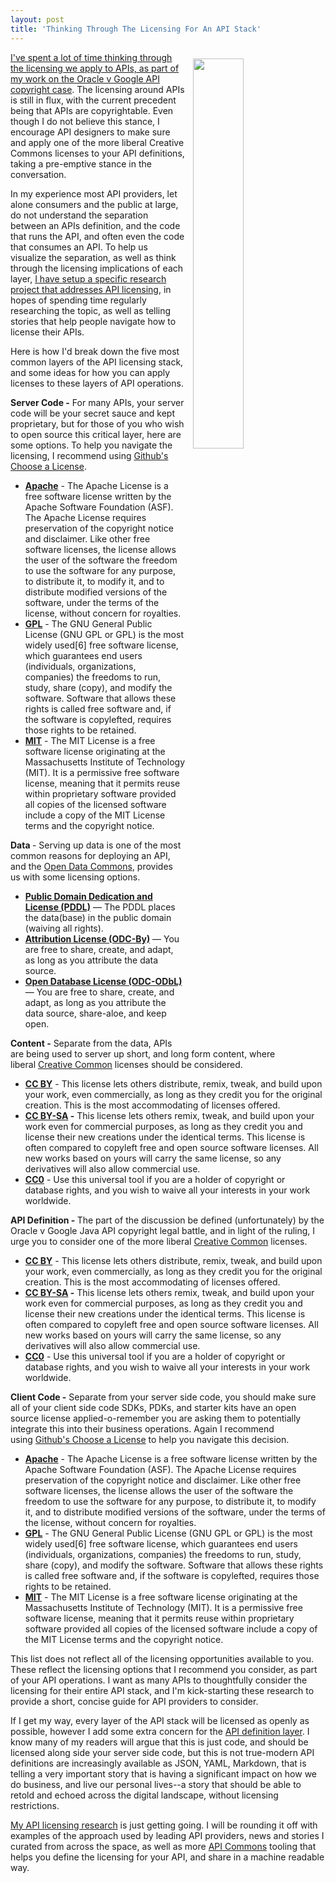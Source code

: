 ```yaml
---
layout: post
title: 'Thinking Through The Licensing For An API Stack'
---
```

<p><img style="padding: 10px;" src="http://kinlane-productions.s3.amazonaws.com/api-evangelist-site/blog/bw-licensing-stack.png" alt="" width="40%" align="right" /></p>
<p><a href="http://apievangelist.com/2015/08/22/what-we-can-do-to-make-a-difference-in-the-wake-of-oracle-v-google-api-copyright-case/">I've spent a lot of time thinking through the licensing we apply to APIs, as part of my work on the Oracle v Google API copyright case</a>. The licensing around APIs is still in flux, with the current precedent being that APIs are copyrightable. Even though I do not believe this stance, I encourage API designers to make sure and apply one of the more liberal Creative Commons licenses to your API definitions, taking a pre-emptive stance in the conversation.</p>
<p>In my experience most API providers, let alone consumers and the public at large, do not understand the separation between an APIs definition, and the code that runs the API, and often even the code that consumes an API. To help us visualize the separation, as well as think through the licensing implications of each layer, <a href="http://licensing.apievangelist.com/">I have setup a specific research project that addresses API licensing</a>, in hopes of spending time regularly researching the topic, as well as telling stories that help people navigate how to license their APIs.</p>
<p>Here is how I'd break down the five most common layers of the API licensing stack, and some ideas for how you can apply licenses to these layers of API operations.</p>
<p><strong>Server Code -</strong>&nbsp;For many APIs, your server code will be your secret sauce and kept proprietary, but for those of you who wish to open source this critical layer, here are some options. To help you navigate the licensing, I recommend using&nbsp;<a href="http://choosealicense.com/">Github's Choose a License</a>.</p>
<ul>
<li><strong><a href="http://www.apache.org/licenses/LICENSE-2.0">Apache</a></strong>&nbsp;- The Apache License is a free software license written by the Apache Software Foundation (ASF). The Apache License requires preservation of the copyright notice and disclaimer. Like other free software licenses, the license allows the user of the software the freedom to use the software for any purpose, to distribute it, to modify it, and to distribute modified versions of the software, under the terms of the license, without concern for royalties.</li>
<li><strong><a href="http://www.gnu.org/licenses/gpl-3.0.en.html">GPL</a></strong>&nbsp;- The GNU General Public License (GNU GPL or GPL) is the most widely used[6] free software license, which guarantees end users (individuals, organizations, companies) the freedoms to run, study, share (copy), and modify the software. Software that allows these rights is called free software and, if the software is copylefted, requires those rights to be retained.</li>
<li><strong><a href="https://opensource.org/licenses/MIT">MIT</a></strong>&nbsp;- The MIT License is a free software license originating at the Massachusetts Institute of Technology (MIT). It is a permissive free software license, meaning that it permits reuse within proprietary software provided all copies of the licensed software include a copy of the MIT License terms and the copyright notice.</li>
</ul>
<p><strong>Data&nbsp;</strong>- Serving up data is one of the most common reasons for deploying an API, and the&nbsp;<a href="http://opendatacommons.org/">Open Data Commons</a>, provides us with some licensing options.</p>
<ul>
<li><strong><a href="http://opendatacommons.org/licenses/pddl/">Public Domain Dedication and License (PDDL)</a></strong> &mdash; The PDDL places the data(base) in the public domain (waiving all rights).</li>
<li><strong><a href="http://opendatacommons.org/licenses/by/">Attribution License (ODC-By)</a></strong> &mdash; You are free to share, create, and adapt, as long as you attribute the data source.</li>
<li><strong><a href="http://opendatacommons.org/licenses/odbl/">Open Database License (ODC-ODbL)</a></strong> &mdash; You are free to share, create, and adapt, as long as you attribute the data source, share-aloe, and keep open.</li>
</ul>
<p><strong>Content -</strong>&nbsp;Separate from the data, APIs are being used to server up short, and long form content, where liberal&nbsp;<a href="http://creativecommons.org/">Creative Common</a>&nbsp;licenses should be considered.</p>
<ul>
<li><strong><a href="http://creativecommons.org/licenses/by/4.0/">CC BY</a></strong>&nbsp;- This license lets others distribute, remix, tweak, and build upon your work, even commercially, as long as they credit you for the original creation. This is the most accommodating of licenses offered.</li>
<li><strong><a href="http://creativecommons.org/licenses/by-sa/4.0">CC BY-SA</a>&nbsp;-</strong>&nbsp;This license lets others remix, tweak, and build upon your work even for commercial purposes, as long as they credit you and license their new creations under the identical terms. This license is often compared to copyleft free and open source software licenses. All new works based on yours will carry the same license, so any derivatives will also allow commercial use.</li>
<li><strong><a href="https://creativecommons.org/about/cc0">CC0</a></strong>&nbsp;- Use this universal tool if you are a holder of copyright or database rights, and you wish to waive all your interests in your work worldwide.</li>
</ul>
<p><strong>API Definition -&nbsp;</strong>The part of the discussion be defined (unfortunately) by the Oracle v Google Java API copyright legal battle, and in light of the ruling, I urge you to consider one of the more liberal&nbsp;<a href="http://creativecommons.org/">Creative Common</a>&nbsp;licenses.</p>
<ul>
<li><strong><a href="http://creativecommons.org/licenses/by/4.0/">CC BY</a></strong>&nbsp;- This license lets others distribute, remix, tweak, and build upon your work, even commercially, as long as they credit you for the original creation. This is the most accommodating of licenses offered.</li>
<li><strong><a href="http://creativecommons.org/licenses/by-sa/4.0">CC BY-SA</a>&nbsp;-</strong>&nbsp;This license lets others remix, tweak, and build upon your work even for commercial purposes, as long as they credit you and license their new creations under the identical terms. This license is often compared to copyleft free and open source software licenses. All new works based on yours will carry the same license, so any derivatives will also allow commercial use.</li>
<li><strong><a href="https://creativecommons.org/about/cc0">CC0</a></strong>&nbsp;- Use this universal tool if you are a holder of copyright or database rights, and you wish to waive all your interests in your work worldwide.</li>
</ul>
<p><strong>Client Code -</strong>&nbsp;Separate from your server side code, you should make sure all of your client side code SDKs, PDKs, and starter kits have an open source license applied-o-remember you are asking them to potentially integrate this into their business operations. Again&nbsp;I recommend using&nbsp;<a href="http://choosealicense.com/">Github's Choose a License</a>&nbsp;to help you navigate this decision.</p>
<ul>
<li><strong><a href="http://www.apache.org/licenses/LICENSE-2.0">Apache</a></strong>&nbsp;- The Apache License is a free software license written by the Apache Software Foundation (ASF). The Apache License requires preservation of the copyright notice and disclaimer. Like other free software licenses, the license allows the user of the software the freedom to use the software for any purpose, to distribute it, to modify it, and to distribute modified versions of the software, under the terms of the license, without concern for royalties.</li>
<li><strong><a href="http://www.gnu.org/licenses/gpl-3.0.en.html">GPL</a></strong>&nbsp;- The GNU General Public License (GNU GPL or GPL) is the most widely used[6] free software license, which guarantees end users (individuals, organizations, companies) the freedoms to run, study, share (copy), and modify the software. Software that allows these rights is called free software and, if the software is copylefted, requires those rights to be retained.</li>
<li><strong><a href="https://opensource.org/licenses/MIT">MIT</a></strong>&nbsp;- The MIT License is a free software license originating at the Massachusetts Institute of Technology (MIT). It is a permissive free software license, meaning that it permits reuse within proprietary software provided all copies of the licensed software include a copy of the MIT License terms and the copyright notice.</li>
</ul>
<p>This list does not reflect all of the licensing opportunities available to you. These reflect the licensing options that I recommend you consider, as part of your API operations. I want as many APIs to thoughtfully consider the licensing for their entire API stack, and I'm kick-starting these research to provide a short, concise guide for API providers to consider.&nbsp;</p>
<p>If I get my way, every layer of the API stack will be licensed as openly as possible, however I add some extra concern for the <a href="http://definitions.apievangelist.com/">API definition layer</a>. I know many of my readers will argue that this is just code, and should be licensed along side your server side code, but this is not true-modern API definitions are increasingly available as JSON, YAML, Markdown, that is telling a very important story that is having a significant impact on how we do business, and live our personal lives--a story that should be able to retold and echoed across the digital landscape, without licensing restrictions.</p>
<p><a href="http://licensing.apievangelist.com/">My API licensing research</a> is just getting going. I will be rounding it off with examples of the approach used by leading API providers, news and stories I curated from across the space, as well as more&nbsp;<a href="http://apicommons.org">API Commons</a>&nbsp;tooling that helps you define the licensing for your API, and share in a machine readable way.</p>